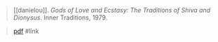 > [[danielou]]. *Gods of Love and Ecstasy: The Traditions of Shiva and Dionysus*. Inner Traditions, 1979.

> [pdf](a/danielou1979.pdf)
> #link 